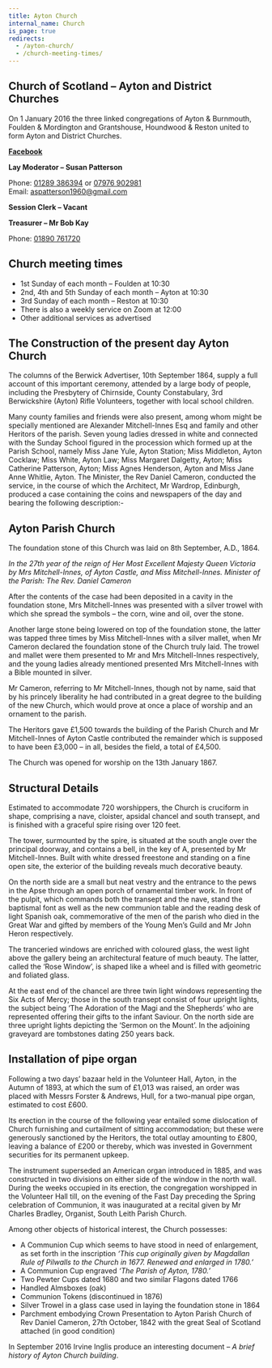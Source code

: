```yaml
---
title: Ayton Church
internal_name: Church
is_page: true
redirects:
  - /ayton-church/
  - /church-meeting-times/
---
```


## Church of Scotland – Ayton and District Churches

On 1 January 2016 the three linked congregations of Ayton & Burnmouth, Foulden & Mordington and Grantshouse, Houndwood & Reston united to form Ayton and District Churches.

**[Facebook](https://www.facebook.com/people/Church-of-Scotland-Ayton-and-District-Churches/100066754323382/)**

**Lay Moderator – Susan Patterson**

Phone: [01289 386394](tel:00441289386394) or [07976 902981](tel:00447976902981)  
Email: <aspatterson1960@gmail.com>

**Session Clerk – Vacant**

**Treasurer – Mr Bob Kay**

Phone: [01890 761720](tel:00441890761720)

## Church meeting times

- 1st Sunday of each month – Foulden at 10:30
- 2nd, 4th and 5th Sunday of each month – Ayton at 10:30
- 3rd Sunday of each month – Reston at 10:30
- There is also a weekly service on Zoom at 12:00
- Other additional services as advertised

## The Construction of the present day Ayton Church

The columns of the Berwick Advertiser, 10th September 1864, supply a full account of this important ceremony, attended by a large body of people, including the Presbytery of Chirnside, County Constabulary, 3rd Berwickshire (Ayton) Rifle Volunteers, together with local school children.

Many county families and friends were also present, among whom might be specially mentioned are Alexander Mitchell-Innes Esq and family and other Heritors of the parish. Seven young ladies dressed in white and connected with the Sunday School figured in the procession which formed up at the Parish School, namely Miss Jane Yule, Ayton Station; Miss Middleton, Ayton Cocklaw; Miss White, Ayton Law; Miss Margaret Dalgetty, Ayton; Miss Catherine Patterson, Ayton; Miss Agnes Henderson, Ayton and Miss Jane Anne Whitlie, Ayton. The Minister, the Rev Daniel Cameron, conducted the service, in the course of which the Architect, Mr Wardrop, Edinburgh, produced a case containing the coins and newspapers of the day and bearing the following description:-

## Ayton Parish Church

The foundation stone of this Church was laid on 8th September, A.D., 1864.

_In the 27th year of the reign of Her Most Excellent Majesty Queen Victoria by Mrs Mitchell-Innes, of Ayton Castle, and Miss Mitchell-Innes. Minister of the Parish: The Rev. Daniel Cameron_

After the contents of the case had been deposited in a cavity in the foundation stone, Mrs Mitchell-Innes was presented with a silver trowel with which she spread the symbols – the corn, wine and oil, over the stone.

Another large stone being lowered on top of the foundation stone, the latter was tapped three times by Miss Mitchell-Innes with a silver mallet, when Mr Cameron declared the foundation stone of the Church truly laid. The trowel and mallet were them presented to Mr and Mrs Mitchell-Innes respectively, and the young ladies already mentioned presented Mrs Mitchell-Innes with a Bible mounted in silver.

Mr Cameron, referring to Mr Mitchell-Innes, though not by name, said that by his princely liberality he had contributed in a great degree to the building of the new Church, which would prove at once a place of worship and an ornament to the parish.

The Heritors gave £1,500 towards the building of the Parish Church and Mr Mitchell-Innes of Ayton Castle contributed the remainder which is supposed to have been £3,000 – in all, besides the field, a total of £4,500.

The Church was opened for worship on the 13th January 1867.

## Structural Details

Estimated to accommodate 720 worshippers, the Church is cruciform in shape, comprising a nave, cloister, apsidal chancel and south transept, and is finished with a graceful spire rising over 120 feet.

The tower, surmounted by the spire, is situated at the south angle over the principal doorway, and contains a bell, in the key of A, presented by Mr Mitchell-Innes. Built with white dressed freestone and standing on a fine open site, the exterior of the building reveals much decorative beauty.

On the north side are a small but neat vestry and the entrance to the pews in the Apse through an open porch of ornamental timber work. In front of the pulpit, which commands both the transept and the nave, stand the baptismal font as well as the new communion table and the reading desk of light Spanish oak, commemorative of the men of the parish who died in the Great War and gifted by members of the Young Men’s Guild and Mr John Heron respectively.

The tranceried windows are enriched with coloured glass, the west light above the gallery being an architectural feature of much beauty. The latter, called the ‘Rose Window’, is shaped like a wheel and is filled with geometric and foliated glass.

At the east end of the chancel are three twin light windows representing the Six Acts of Mercy; those in the south transept consist of four upright lights, the subject being ‘The Adoration of the Magi and the Shepherds’ who are represented offering their gifts to the infant Saviour. On the north side are three upright lights depicting the ‘Sermon on the Mount’. In the adjoining graveyard are tombstones dating 250 years back.

## Installation of pipe organ

Following a two days’ bazaar held in the Volunteer Hall, Ayton, in the Autumn of 1893, at which the sum of £1,013 was raised, an order was placed with Messrs Forster & Andrews, Hull, for a two-manual pipe organ, estimated to cost £600.

Its erection in the course of the following year entailed some dislocation of Church furnishing and curtailment of sitting accommodation; but these were generously sanctioned by the Heritors, the total outlay amounting to £800, leaving a balance of £200 or thereby, which was invested in Government securities for its permanent upkeep.

The instrument superseded an American organ introduced in 1885, and was constructed in two divisions on either side of the window in the north wall. During the weeks occupied in its erection, the congregation worshipped in the Volunteer Hall till, on the evening of the Fast Day preceding the Spring celebration of Communion, it was inaugurated at a recital given by Mr Charles Bradley, Organist, South Leith Parish Church.

Among other objects of historical interest, the Church possesses:

- A Communion Cup which seems to have stood in need of enlargement, as set forth in the inscription _‘This cup originally given by Magdallan Rule of Pilwalls to the Church in 1677. Renewed and enlarged in 1780.’_
- A Communion Cup engraved _‘The Parish of Ayton, 1780.’_
- Two Pewter Cups dated 1680 and two similar Flagons dated 1766
- Handled Almsboxes (oak)
- Communion Tokens (discontinued in 1876)
- Silver Trowel in a glass case used in laying the foundation stone in 1864
- Parchment embodying Crown Presentation to Ayton Parish Church of Rev Daniel Cameron, 27th October, 1842 with the great Seal of Scotland attached (in good condition)

In September 2016 Irvine Inglis produce an interesting document – _A brief history of Ayton Church building_.
